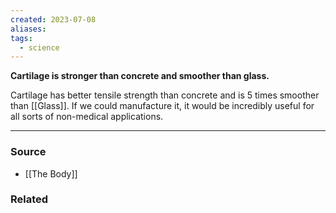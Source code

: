 ```yaml
---
created: 2023-07-08
aliases: 
tags:
  - science
---
```

**Cartilage is stronger than concrete and smoother than glass.**

Cartilage has better tensile strength than concrete and is 5 times smoother than [[Glass]].  If we could manufacture it, it would be incredibly useful for all sorts of non-medical applications.

---

### Source
- [[The Body]]

### Related